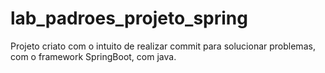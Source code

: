 # lab_padroes_projeto_spring

Projeto criato com o intuito de realizar commit para solucionar problemas, com o framework SpringBoot, com java.
